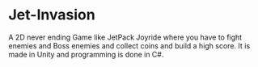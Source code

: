 # Jet-Invasion
A 2D never ending Game like JetPack Joyride where you have to fight enemies and Boss enemies and collect coins and build a high  score. It is made in Unity and programming is done in C#.
